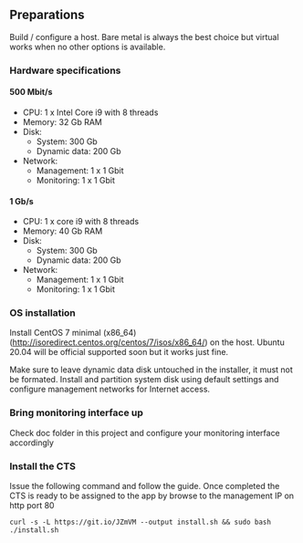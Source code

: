 ## Preparations
Build / configure a host. Bare metal is always the best choice but virtual works when no other options is available.

### Hardware specifications
#### 500 Mbit/s
* CPU: 1 x Intel Core i9 with 8 threads
* Memory: 32 Gb RAM
* Disk:
  * System: 300 Gb
  * Dynamic data: 200 Gb
* Network:
  * Management:  1 x 1 Gbit
  * Monitoring: 1 x 1 Gbit

#### 1 Gb/s
* CPU: 1 x core i9 with 8 threads
* Memory: 40 Gb RAM
* Disk:
  * System: 300 Gb
  * Dynamic data: 200 Gb
* Network:
  * Management:  1 x 1 Gbit
  * Monitoring: 1 x 1 Gbit

### OS installation
Install CentOS 7 minimal (x86_64) (http://isoredirect.centos.org/centos/7/isos/x86_64/) on the host. Ubuntu 20.04 will be official supported soon but it works just fine. 

Make sure to leave dynamic data disk untouched in the installer, it must not be formated. Install and partition system disk using default settings and configure management networks for Internet access. 

### Bring monitoring interface up
Check doc folder in this project and configure your monitoring interface accordingly

### Install the CTS
Issue the following command and follow the guide. Once completed the CTS is ready to be assigned to the app by browse to the management IP on http port 80
```console
curl -s -L https://git.io/JZmVM --output install.sh && sudo bash ./install.sh
```

